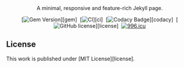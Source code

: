 <div align="center">
  A minimal, responsive and feature-rich Jekyll page.

  [![Gem Version](https://img.shields.io/gem/v/jekyll-theme-chirpy?color=brightgreen)][gem]&nbsp;
  [![CI](https://github.com/cotes2020/jekyll-theme-chirpy/actions/workflows/ci.yml/badge.svg?branch=master&event=push)][ci]&nbsp;
  [![Codacy Badge](https://app.codacy.com/project/badge/Grade/4e556876a3c54d5e8f2d2857c4f43894)][codacy]&nbsp;
  [![GitHub license](https://img.shields.io/github/license/cotes2020/jekyll-theme-chirpy.svg)][license]&nbsp;
  [![996.icu](https://img.shields.io/badge/link-996.icu-%23FF4D5B.svg)](https://996.icu)

</div>

## License

This work is published under [MIT License][license].

[donation]: https://sponsor.cotes.page/
